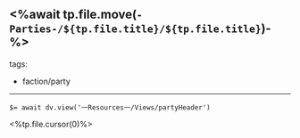 <%await tp.file.move(`-Parties-/${tp.file.title}/${tp.file.title}`)-%>
---
tags:
  - faction/party
---

`$= await dv.view('一Resources一/Views/partyHeader')`

<%tp.file.cursor(0)%>
